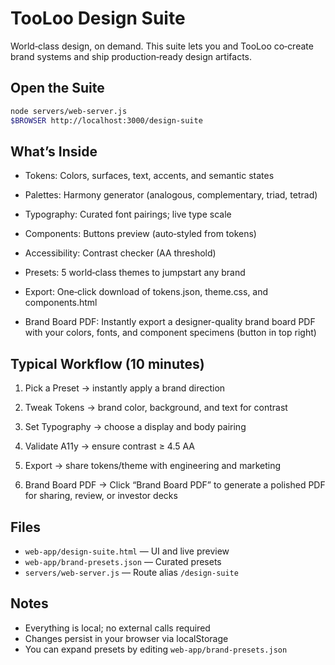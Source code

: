 # TooLoo Design Suite

World‑class design, on demand. This suite lets you and TooLoo co‑create brand systems and ship production‑ready design artifacts.

## Open the Suite

```bash
node servers/web-server.js
$BROWSER http://localhost:3000/design-suite
```

## What’s Inside

- Tokens: Colors, surfaces, text, accents, and semantic states
- Palettes: Harmony generator (analogous, complementary, triad, tetrad)
- Typography: Curated font pairings; live type scale
- Components: Buttons preview (auto‑styled from tokens)
- Accessibility: Contrast checker (AA threshold)
- Presets: 5 world‑class themes to jumpstart any brand
- Export: One‑click download of tokens.json, theme.css, and components.html

- Brand Board PDF: Instantly export a designer-quality brand board PDF with your colors, fonts, and component specimens (button in top right)

## Typical Workflow (10 minutes)

1. Pick a Preset → instantly apply a brand direction
2. Tweak Tokens → brand color, background, and text for contrast
3. Set Typography → choose a display and body pairing
4. Validate A11y → ensure contrast ≥ 4.5 AA
5. Export → share tokens/theme with engineering and marketing

6. Brand Board PDF → Click “Brand Board PDF” to generate a polished PDF for sharing, review, or investor decks

## Files

- `web-app/design-suite.html` — UI and live preview
- `web-app/brand-presets.json` — Curated presets
- `servers/web-server.js` — Route alias `/design-suite`

## Notes

- Everything is local; no external calls required
- Changes persist in your browser via localStorage
- You can expand presets by editing `web-app/brand-presets.json`
